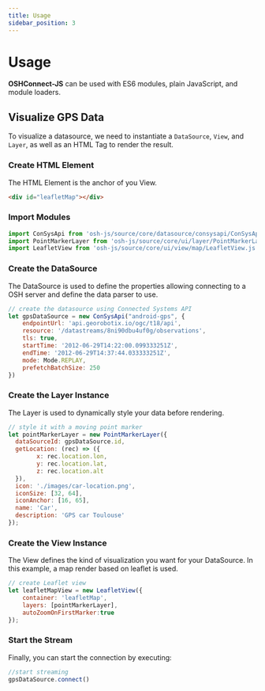 ```yaml
---
title: Usage
sidebar_position: 3
---
```


# Usage

**OSHConnect-JS** can be used with ES6 modules, plain JavaScript, and module loaders.

## Visualize GPS Data
To visualize     a datasource, we need to instantiate a `DataSource`, `View`, and `Layer`, as well as an HTML Tag to render the result.

### Create HTML Element
The HTML Element is the anchor of you View.

```html
<div id="leafletMap"></div>
```

### Import Modules
```js
import ConSysApi from 'osh-js/source/core/datasource/consysapi/ConSysApi.datasource'
import PointMarkerLayer from 'osh-js/source/core/ui/layer/PointMarkerLayer.js';
import LeafletView from 'osh-js/source/core/ui/view/map/LeafletView.js';
```

### Create the DataSource
The DataSource is used to define the properties allowing connecting to a OSH server and define the data parser to use.

```js
// create the datasource using Connected Systems API
let gpsDataSource = new ConSysApi("android-gps", {
    endpointUrl: 'api.georobotix.io/ogc/t18/api',
    resource: '/datastreams/8ni90dbu4uf0g/observations',
    tls: true,
    startTime: '2012-06-29T14:22:00.099333251Z',
    endTime: '2012-06-29T14:37:44.033333251Z',
    mode: Mode.REPLAY,
    prefetchBatchSize: 250
})

```

### Create the Layer Instance
The Layer is used to dynamically style your data before rendering.

```js
// style it with a moving point marker
let pointMarkerLayer = new PointMarkerLayer({
  dataSourceId: gpsDataSource.id,
  getLocation: (rec) => ({
        x: rec.location.lon,
        y: rec.location.lat,
        z: rec.location.alt
  }),
  icon: './images/car-location.png',
  iconSize: [32, 64],
  iconAnchor: [16, 65],
  name: 'Car',
  description: 'GPS car Toulouse'
});

```


### Create the View Instance
The View defines the kind of visualization you want for your DataSource. In this example, a map render based on leaflet is used.

```js
// create Leaflet view
let leafletMapView = new LeafletView({
    container: 'leafletMap',
    layers: [pointMarkerLayer],
    autoZoomOnFirstMarker:true
});

```


### Start the Stream
Finally, you can start the connection by executing:

```js
//start streaming
gpsDataSource.connect()
```